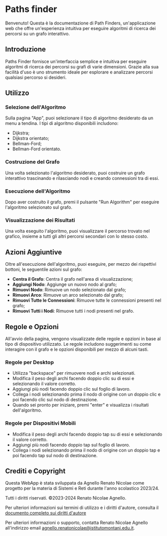# Paths finder

Benvenuto! Questa è la documentazione di Path Finders, un'applicazione web che offre un'esperienza intuitiva per eseguire algoritmi di ricerca dei percorsi su un grafo interattivo.

## Introduzione

Paths Finder fornisce un'interfaccia semplice e intuitiva per eseguire algoritmi di ricerca dei percorsi su grafi di varie dimensioni. Grazie alla sua facilità d'uso è uno strumento ideale per esplorare e analizzare percorsi qualsiasi percorso si desideri.

## Utilizzo

### Selezione dell'Algoritmo

Sulla pagina "App", puoi selezionare il tipo di algoritmo desiderato da un menu a tendina. I tipi di algoritmo disponibili includono:

- Dijkstra;
- Dijkstra orientato;
- Bellman-Ford;
- Bellman-Ford orientato.

### Costruzione del Grafo

Una volta selezionato l'algoritmo desiderato, puoi costruire un grafo interattivo trascinando e rilasciando nodi e creando connessioni tra di essi.

### Esecuzione dell'Algoritmo

Dopo aver costruito il grafo, premi il pulsante "Run Algorithm" per eseguire l'algoritmo selezionato sul grafo.

### Visualizzazione dei Risultati

Una volta eseguito l'algoritmo, puoi visualizzare il percorso trovato nel grafico, insieme a tutti gli altri percorsi secondari con lo stesso costo.

## Azioni Aggiuntive

Oltre all'esecuzione dell'algoritmo, puoi eseguire, per mezzo dei rispettivi bottoni, le seguentile azioni sul grafo:

- **Centra il Grafo**: Centra il grafo nell'area di visualizzazione;
- **Aggiungi Nodo**: Aggiunge un nuovo nodo al grafo;
- **Rimuovi Nodo**: Rimuove un nodo selezionato dal grafo;
- **Rimuovi Arco**: Rimuove un arco selezionato dal grafo;
- **Rimuovi Tutte le Connessioni**: Rimuove tutte le connessioni presenti nel grafo;
- **Rimuovi Tutti i Nodi**: Rimuove tutti i nodi presenti nel grafo.

## Regole e Opzioni

All'avvio della pagina, vengono visualizzate delle regole e opzioni in base al tipo di dispositivo utilizzato. Le regole includono suggerimenti su come interagire con il grafo e le opzioni disponibili per mezzo di alcuni tasti.

### Regole per Desktop

- Utilizza "backspace" per rimuovere nodi e archi selezionati.
- Modifica il peso degli archi facendo doppio clic su di essi e selezionando il valore corretto.
- Aggiungi più nodi facendo doppio clic sul foglio di lavoro.
- Collega i nodi selezionando prima il nodo di origine con un doppio clic e poi facendo clic sul nodo di destinazione.
- Quando sei pronto per iniziare, premi "enter" e visualizza i risultati dell'algoritmo.

### Regole per Dispositivi Mobili

- Modifica il peso degli archi facendo doppio tap su di essi e selezionando il valore corretto.
- Aggiungi più nodi facendo doppio tap sul foglio di lavoro.
- Collega i nodi selezionando prima il nodo di origine con un doppio tap e poi facendo tap sul nodo di destinazione.

## Crediti e Copyright

Questa WebApp è stata sviluppata da Agnello Renato Nicolae come progetto per la materia di Sistemi e Reti durante l'anno scolastico 2023/24.

Tutti i diritti riservati. ©2023-2024 Renato Nicolae Agnello.

Per ulteriori informazioni sui termini di utilizzo e i diritti d'autore, consulta il [documento completo sui diritti d'autore](link_al_documento)

Per ulteriori informazioni o supporto, contatta Renato Nicolae Agnello all'indirizzo email [agnello.renatonicolae@istitutomontani.edu.it](mailto:agnello.renatonicolae@istitutomontani.edu.it).